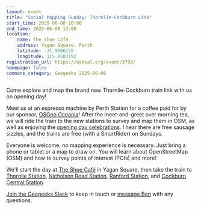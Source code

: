 ```yaml
---
layout: event
title: "Social Mapping Sunday: Thornlie-Cockburn Link"
start_time: 2025-06-08 10:00
end_time: 2025-06-08 13:00
location:
    name: The Shoe Café
    address: Yagan Square, Perth
    latitude: -31.9506155
    longitude: 115.8583192
registration_url: https://osmcal.org/event/3798/
homepage: false
commons_category: Geogeeks 2025-06-08
---
```


Come explore and map the brand new Thornlie-Cockburn train link with us on opening day!

Meet us at an espresso machine by Perth Station for a coffee paid for by our sponsor, [OSGeo Oceania][osgeo]! After the meet-and-greet over morning tea, we will ride the train to the new stations to survey and map them in OSM, as well as enjoying the [opening day celebrations][event-new-link]. I hear there are free sausage sizzles, and the trains are free (with a SmartRider) on Sundays.

Everyone is welcome; no mapping experience is necessary. Just bring a phone or tablet or a map to draw on. You will learn about OpenStreetMap (OSM) and how to survey points of interest (POIs) and more!

We'll start the day at [The Shoe Café][cafe] in Yagan Square, then take the train to [Thornlie Station][station-thornlie], [Nicholson Road Station][station-nicholson], [Ranford Station][station-ranford], and [Cockburn Central Station][station-cockburn].

[Join the Geogeeks Slack][slack] to keep in touch or [message Ben][msg-ben] with any questions.

[event-new-link]: https://metronet.wa.gov.au/news/latest-news/thornlie-cockburn-line-community-event-1
[station-thornlie]: https://www.openstreetmap.org/node/697317602
[station-nicholson]: https://www.openstreetmap.org/node/7976328392
[station-ranford]: https://www.openstreetmap.org/node/12870144929
[station-cockburn]: https://www.openstreetmap.org/node/662852799
[cafe]: https://www.openstreetmap.org/node/6988802659
[osgeo]: https://osgeo-oceania.org/
[msg-ben]: https://www.openstreetmap.org/message/new/BudgieInWA
[slack]: https://geogeeks.org/#contact
